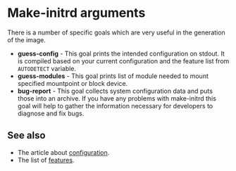 # Make-initrd arguments

There is a number of specific goals which are very useful in the generation of
the image.

- **guess-config** - This goal prints the intended configuration on stdout.
  It is compiled based on your current configuration and the feature list from
  `AUTODETECT` variable.
- **guess-modules** - This goal prints list of module needed to mount specified
  mountpoint or block device.
- **bug-report** - This goal collects system configuration data and puts those
  into an archive. If you have any problems with make-initrd this goal will help
  to gather the information necessary for developers to diagnose and fix bugs.

## See also

- The article about [configuration](Configuration.md).
- The list of [features](Features.md).
